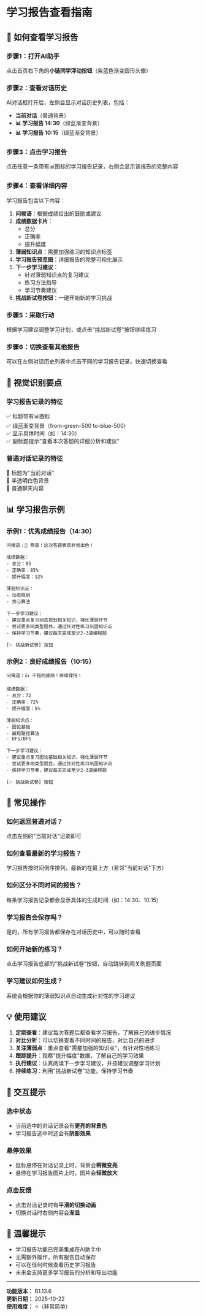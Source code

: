 # 学习报告查看指南

## 📖 如何查看学习报告

### 步骤1：打开AI助手
点击首页右下角的**小链同学浮动按钮**（紫蓝色渐变圆形头像）

### 步骤2：查看对话历史
AI对话框打开后，左侧会显示对话历史列表，包括：
- **当前对话**（普通背景）
- **📊 学习报告 14:30**（绿蓝渐变背景）
- **📊 学习报告 10:15**（绿蓝渐变背景）

### 步骤3：点击学习报告
点击任意一条带有📊图标的学习报告记录，右侧会显示该报告的完整内容

### 步骤4：查看详细内容
学习报告包含以下内容：
1. **问候语**：根据成绩给出的鼓励或建议
2. **成绩数据卡片**：
   - 总分
   - 正确率
   - 提升幅度
3. **薄弱知识点**：需要加强练习的知识点标签
4. **学习报告预览图**：详细报告的完整可视化展示
5. **下一步学习建议**：
   - 针对薄弱知识点的复习建议
   - 练习方法指导
   - 学习节奏建议
6. **挑战新试卷按钮**：一键开始新的学习挑战

### 步骤5：采取行动
根据学习建议调整学习计划，或点击"挑战新试卷"按钮继续练习

### 步骤6：切换查看其他报告
可以在左侧对话历史列表中点击不同的学习报告记录，快速切换查看

## 🎨 视觉识别要点

### 学习报告记录的特征
✅ 标题带有📊图标  
✅ 绿蓝渐变背景（from-green-500 to-blue-500）  
✅ 显示具体时间（如：14:30）  
✅ 副标题提示"查看本次答题的详细分析和建议"  

### 普通对话记录的特征
📝 标题为"当前对话"  
📝 半透明白色背景  
📝 普通聊天内容  

## 📊 学习报告示例

### 示例1：优秀成绩报告（14:30）
```
问候语：🎉 恭喜！这次答题表现非常出色！

成绩数据：
- 总分：85
- 正确率：85%
- 提升幅度：12%

薄弱知识点：
- 动态规划
- 贪心算法

下一步学习建议：
- 建议重点复习动态规划相关知识，强化薄弱环节
- 尝试更多同类型题目，通过针对性练习巩固知识点
- 保持学习节奏，建议每天完成至少2-3道编程题

[✨ 挑战新试卷] 按钮
```

### 示例2：良好成绩报告（10:15）
```
问候语：👍 不错的成绩！继续保持！

成绩数据：
- 总分：72
- 正确率：72%
- 提升幅度：5%

薄弱知识点：
- 图论基础
- 最短路径算法
- DFS/BFS

下一步学习建议：
- 建议重点复习图论基础相关知识，强化薄弱环节
- 尝试更多同类型题目，通过针对性练习巩固知识点
- 保持学习节奏，建议每天完成至少2-3道编程题

[✨ 挑战新试卷] 按钮
```

## 🔄 常见操作

### 如何返回普通对话？
点击左侧的"当前对话"记录即可

### 如何查看最新的学习报告？
学习报告按时间倒序排列，最新的在最上方（紧邻"当前对话"下方）

### 如何区分不同时间的报告？
每条学习报告记录都会显示具体的生成时间（如：14:30、10:15）

### 学习报告会保存吗？
是的，所有学习报告都保存在对话历史中，可以随时查看

### 如何开始新的练习？
点击学习报告底部的"挑战新试卷"按钮，自动跳转到闯关刷题页面

### 学习建议如何生成？
系统会根据你的薄弱知识点自动生成针对性的学习建议

## 💡 使用建议

1. **定期查看**：建议每次答题后都查看学习报告，了解自己的进步情况
2. **对比分析**：可以切换查看不同时间的报告，对比自己的进步
3. **关注薄弱点**：重点查看"需要加强的知识点"，有针对性地练习
4. **跟踪提升**：观察"提升幅度"数据，了解自己的学习效果
5. **执行建议**：认真阅读下一步学习建议，并按建议调整学习计划
6. **持续练习**：利用"挑战新试卷"功能，保持学习节奏

## 🎯 交互提示

### 选中状态
- 当前选中的对话记录会有**更亮的背景色**
- 学习报告选中时还会有**阴影效果**

### 悬停效果
- 鼠标悬停在对话记录上时，背景会**稍微变亮**
- 悬停在学习报告图片上时，图片会**轻微放大**

### 点击反馈
- 点击对话记录时有**平滑的切换动画**
- 切换对话时右侧内容会**渐显**

## 📱 温馨提示

- 学习报告功能已完美集成在AI助手中
- 无需额外操作，所有报告自动保存
- 可以在任何时候查看历史学习报告
- 未来会支持更多学习报告的分析和导出功能

---

**功能版本：** B1.13.6  
**更新日期：** 2025-10-22  
**使用难度：** ⭐（非常简单）
